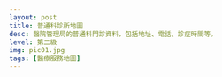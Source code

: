 ```yaml
---
layout: post
title: 普通科診所地圖
desc: 醫院管理局的普通科門診資料，包括地址、電話、診症時間等。
level: 第二級
img: pic01.jpg
tags: [醫療服務地圖]
---
```

<!-- Make sure you put this AFTER Leaflet's CSS -->
<script src="https://unpkg.com/leaflet@1.3.4/dist/leaflet.js"
   integrity="sha512-nMMmRyTVoLYqjP9hrbed9S+FzjZHW5gY1TWCHA5ckwXZBadntCNs8kEqAWdrb9O7rxbCaA4lKTIWjDXZxflOcA=="
   crossorigin=""></script>
<script src="https://cdn.klokantech.com/mapbox-gl-js/v0.43.0/mapbox-gl.js"></script>
<script src="https://cdn.klokantech.com/mapbox-gl-leaflet/latest/leaflet-mapbox-gl.js"></script>
 
<div id="map_canvas"></div>
 
 
<script type="text/javascript"> 
 
   var mapDiv = document.getElementById('map_canvas');
   var viewport = document.querySelector("meta[name=viewport]");
   viewport.setAttribute('content', 'initial-scale=1.0, user-scalable=no');
   mapDiv.style.width = '100%';
   mapDiv.style.height = '500px';
 
   var mymap = L.map('map_canvas').setView([22.38269281766774, 114.10987863448963], 11);
   
   var gl = L.mapboxGL({
     attribution: '<a href="https://www.maptiler.com/license/maps/" target="_blank">© MapTiler</a> <a href="https://www.openstreetmap.org/copyright" target="_blank">© OpenStreetMap contributors</a>',
     accessToken: 'not-needed',
     style: 'https://maps.tilehosting.com/c/c2392ad1-e959-404a-b55d-5f0da0f052fb/styles/OPENMEDICSHK/style.json?key=vrdEIAaBrAhTaX6Y5X2r'
   }).addTo(mymap);
   
   var data = {{ site.data.GOPCINFO | jsonify }};
   for (i in data){
      if (i == 0) continue;
      var marker = L
         .marker([data[i][9], data[i][10]])
         .addTo(mymap);  // add marker along latlong    
      marker.on('mouseover', function(e) {
	  //open popup;
	  var popup = L.popup()
	   .setLatLng(e.latlng) 
	   .setContent('<strong>'+data[i][4]+'</strong><br>'+data[i][5])
	   .openOn(map);
	});
   }
</script>
